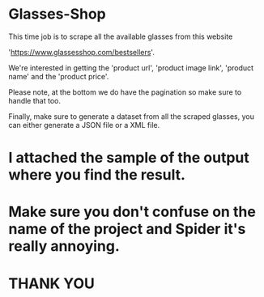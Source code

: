 # Glasses-Shop

This time job is to scrape all the available glasses from this website 

'https://www.glassesshop.com/bestsellers'.

We're interested in getting the 'product url', 'product image link', 'product name' and the 'product price'.

Please note, at the bottom we do have the pagination so make sure to handle that too.

Finally, make sure to generate a dataset from all the scraped glasses, you can either generate a JSON file or a XML file.

# I attached the sample of the output where you find the result.

# Make sure you don't confuse on the name of the project and Spider it's really annoying.

# THANK YOU
